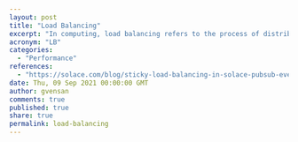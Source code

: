 ```yaml
---
layout: post
title: "Load Balancing"
excerpt: "In computing, load balancing refers to the process of distributing a set of tasks over a set of resources, with the aim of making their overall processing more efficient. Load balancing can optimize the response time and avoid unevenly overloading some compute nodes while other compute nodes are left idle."
acronym: "LB"
categories:
  - "Performance"
references:
  - "https://solace.com/blog/sticky-load-balancing-in-solace-pubsub-event-broker/"
date: Thu, 09 Sep 2021 00:00:00 GMT
author: gvensan
comments: true
published: true
share: true
permalink: load-balancing
---
```

